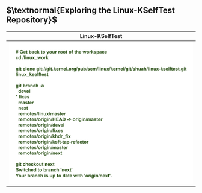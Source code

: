## $\textnormal{Exploring the Linux-KSelfTest Repository}$

| Linux-KSelfTest |
| --------------- |
| ![Linux-KSelfTest](./images/03-linux-kselftest.png) |
